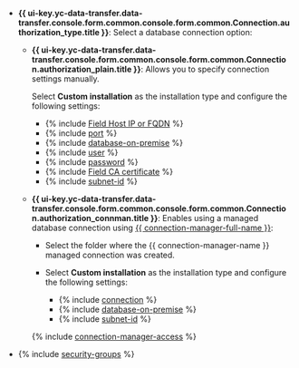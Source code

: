 
* **{{ ui-key.yc-data-transfer.data-transfer.console.form.common.console.form.common.Connection.authorization_type.title }}**: Select a database connection option:

    * **{{ ui-key.yc-data-transfer.data-transfer.console.form.common.console.form.common.Connection.authorization_plain.title }}**: Allows you to specify connection settings manually.

        Select **Custom installation** as the installation type and configure the following settings:

        * {% include [Field Host IP or FQDN](../../fields/mysql/ui/host.md) %}
        * {% include [port](../../fields/mysql/ui/port.md) %}
        * {% include [database-on-premise](../../fields/mysql/ui/database-on-premise.md) %}
        * {% include [user](../../fields/mysql/ui/user.md) %}
        * {% include [password](../../fields/mysql/ui/password.md) %}
        * {% include [Field CA certificate](../../fields/mysql/ui/ca-certificate.md) %}
        * {% include [subnet-id](../../fields/mysql/ui/subnet-id.md) %}

    * **{{ ui-key.yc-data-transfer.data-transfer.console.form.common.console.form.common.Connection.authorization_connman.title }}**: Enables using a managed database connection using [{{ connection-manager-full-name }}](../../../../metadata-hub/quickstart/connection-manager.md):

        * Select the folder where the {{ connection-manager-name }} managed connection was created.
        * Select **Custom installation** as the installation type and configure the following settings:

            * {% include [connection](../../fields/mysql/ui/connection.md) %}
            * {% include [database-on-premise](../../fields/mysql/ui/database-on-premise.md) %}
            * {% include [subnet-id](../../fields/mysql/ui/subnet-id.md) %}

        {% include [connection-manager-access](../../notes/connection-manager-access.md) %}

* {% include [security-groups](../../fields/mysql/ui/security-groups.md) %}

